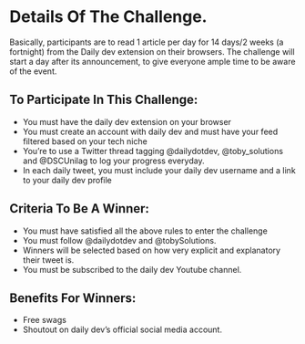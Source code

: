 # Details Of The Challenge.

Basically, participants are to read 1 article per day for 14 days/2 weeks (a fortnight) from the Daily dev extension on their browsers. The challenge will start a day after its announcement, to give everyone ample time to be aware of the event.


## To Participate In This Challenge:
- You must have the daily dev extension on your browser
- You must create an account with daily dev and must have your feed filtered based on your tech niche
- You’re to use a Twitter thread tagging @dailydotdev, @toby_solutions and @DSCUnilag to log your progress everyday.
- In each daily tweet, you must include your daily dev username and a link to your daily dev profile


## Criteria To Be A Winner:
- You must have satisfied all the above rules to enter the challenge
- You must follow @dailydotdev and @tobySolutions.
- Winners will be selected based on how very explicit and explanatory their tweet is.
- You must be subscribed to the daily dev Youtube channel.


## Benefits For Winners:
- Free swags
- Shoutout on daily dev’s official social media account.

